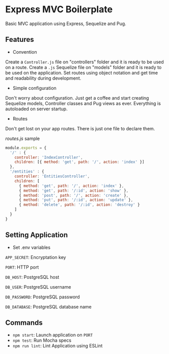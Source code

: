 # Express MVC Boilerplate

Basic MVC application using Express, Sequelize and Pug.

## Features

- Convention

Create a `Controller.js` file on "controllers" folder and it is ready to be used on a route.
Create a `.js` Sequelize file on "models" folder and it is ready to be used on the application.
Set routes using object notation and get time and readability during development.

- Simple configuration

Don't worry about configuration. Just get a coffee and start creating Sequelize models, Controller classes and Pug views as ever. Everything is autoloaded on server startup.

- Routes

Don't get lost on your app routes. There is just one file to declare them.

*routes.js* sample

```javascript
module.exports = {
  '/' : {
    controller: 'IndexController',
    children: [{ method: 'get', path: '/', action: 'index' }]
  },
  '/entities' : {
    controller: 'EntitiesController',
    children: [
      { method: 'get', path: '/', action: 'index' },
      { method: 'get', path: '/:id', action: 'show' },
      { method: 'post', path: '/', action: 'create' },
      { method: 'put', path: '/:id', action: 'update' },
      { method: 'delete', path: '/:id', action: 'destroy' }
    ]
  }
}
```

## Setting Application

- Set .env variables

`APP_SECRET`: Encryptation key

`PORT`: HTTP port

`DB_HOST`: PostgreSQL host

`DB_USER`: PostgreSQL username

`DB_PASSWORD`: PostgreSQL password

`DB_DATABASE`: PostgreSQL database name

## Commands

- `npm start`: Launch application on `PORT`
- `npm test`: Run Mocha specs
- `npm run lint`: Lint Application using ESLint
